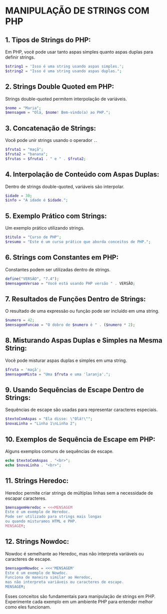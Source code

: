 # MANIPULAÇÃO DE STRINGS COM PHP
## 1. **Tipos de Strings do PHP:**
Em PHP, você pode usar tanto aspas simples quanto aspas duplas para definir strings.

```php
$string1 = 'Isso é uma string usando aspas simples.';
$string2 = "Isso é uma string usando aspas duplas.";
```

## 2. **Strings Double Quoted em PHP:**
Strings double-quoted permitem interpolação de variáveis.

```php
$nome = "Maria";
$mensagem = "Olá, $nome! Bem-vindo(a) ao PHP.";
```

## 3. **Concatenação de Strings:**
Você pode unir strings usando o operador `.`.

```php
$fruta1 = "maçã";
$fruta2 = "banana";
$frutas = $fruta1 . " e " . $fruta2;
```

## 4. **Interpolação de Conteúdo com Aspas Duplas:**
Dentro de strings double-quoted, variáveis são interpolar.

```php
$idade = 30;
$info = "A idade é $idade.";
```

## 5. **Exemplo Prático com Strings:**
Um exemplo prático utilizando strings.

```php
$titulo = "Curso de PHP";
$resumo = "Este é um curso prático que aborda conceitos de PHP.";
```

## 6. **Strings com Constantes em PHP:**
Constantes podem ser utilizadas dentro de strings.

```php
define("VERSÃO", "7.4");
$mensagemVersao = "Você está usando PHP versão " . VERSÃO;
```

## 7. **Resultados de Funções Dentro de Strings:**
O resultado de uma expressão ou função pode ser incluído em uma string.

```php
$numero = 42;
$mensagemFuncao = "O dobro de $numero é " . ($numero * 2);
```

## 8. **Misturando Aspas Duplas e Simples na Mesma String:**
Você pode misturar aspas duplas e simples em uma string.

```php
$fruta = 'maçã';
$mensagemMista = "Uma $fruta e uma 'laranja'.";
```

## 9. **Usando Sequências de Escape Dentro de Strings:**
Sequências de escape são usadas para representar caracteres especiais.

```php
$textoComAspas = "Ela disse: \"Olá!\"";
$novaLinha = "Linha 1\nLinha 2";
```

## 10. **Exemplos de Sequência de Escape em PHP:**
Alguns exemplos comuns de sequências de escape.

```php
echo $textoComAspas . "<br>";
echo $novaLinha . "<br>";
```

## 11. **Strings Heredoc:**
Heredoc permite criar strings de múltiplas linhas sem a necessidade de escapar caracteres.

```php
$mensagemHeredoc = <<<MENSAGEM
Este é um exemplo de Heredoc.
Pode ser utilizado para strings mais longas
ou quando misturamos HTML e PHP.
MENSAGEM;
```

## 12. **Strings Nowdoc:**
Nowdoc é semelhante ao Heredoc, mas não interpreta variáveis ou caracteres de escape.

```php
$mensagemNowdoc = <<<'MENSAGEM'
Este é um exemplo de Nowdoc.
Funciona de maneira similar ao Heredoc,
mas não interpreta variáveis ou caracteres de escape.
MENSAGEM;
```

Esses conceitos são fundamentais para manipulação de strings em PHP. Experimente cada exemplo em um ambiente PHP para entender melhor como eles funcionam.